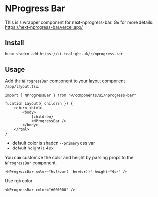 # NProgress Bar

This is a wrapper component for next-nprogress-bar. Go for more details: https://next-nprogress-bar.vercel.app/


## Install
```bash
bunx shadcn add https://ui.tealight.uk/r/nprogress-bar
```

## Usage

Add the `NProgressBar` component to your layout component `/app/layout.tsx`.

```tsx
import { NProgressBar } from "@/components/ui/nprogress-bar"

fucntion Layout({ children }) {
    return <html>
        <body>
            {children}
            <NProgressBar />
        </body>
    </html>
}
```

- default color is shadcn `--primary` css var
- default height is 4px

You can customize the color and height by passing props to the `NProgressBar` component.

```tsx
<NProgressBar color="hsl(var(--border))" height="6px" />
```

Use rgb color
```tsx
<NProgressBar color="#000000" />
```
